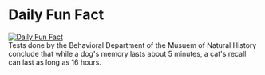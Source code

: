 # Daily Fun Fact
[![Daily Fun Fact](https://github.com/huy2x/daily-fun-facts/actions/workflows/daily-fun-facts.yml/badge.svg)](https://github.com/huy2x/daily-fun-facts/actions/workflows/daily-fun-facts.yml)<br/>
Tests done by the Behavioral Department of the Musuem of Natural History conclude that while a dog's memory lasts about 5 minutes, a cat's recall can last as long as 16 hours.
